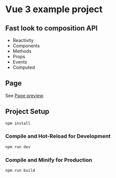 # Vue 3 example project

## Fast look to composition API
  - Reactivity
  - Components
  - Methods
  - Props
  - Events
  - Computed
## Page

See [Page preview](https://vue-composition-api.netlify.app/).

## Project Setup

```sh
npm install
```

### Compile and Hot-Reload for Development

```sh
npm run dev
```

### Compile and Minify for Production

```sh
npm run build
```
